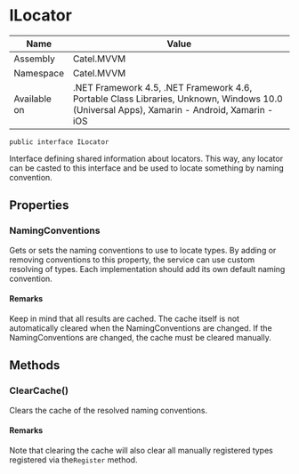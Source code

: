 

# ILocator

Name|Value
---|---
Assembly|Catel.MVVM
Namespace|Catel.MVVM
Available on|.NET Framework 4.5, .NET Framework 4.6, Portable Class Libraries, Unknown, Windows 10.0 (Universal Apps), Xamarin - Android, Xamarin - iOS

```
public interface ILocator
```

Interface defining shared information about locators. This way, any locator can be casted to this interface and be used to locate something by naming convention.



## Properties

### NamingConventions

Gets or sets the naming conventions to use to locate types. By adding or removing conventions to this property, the service can use custom resolving of types. Each implementation should add its own default naming convention.

#### Remarks

Keep in mind that all results are cached. The cache itself is not automatically cleared when the NamingConventions are changed. If the NamingConventions are changed, the cache must be cleared manually.



## Methods

### ClearCache()

Clears the cache of the resolved naming conventions.

#### Remarks

Note that clearing the cache will also clear all manually registered types registered via the`Register` method.




